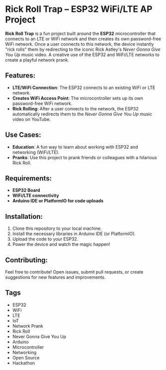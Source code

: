 # Rick Roll Trap – ESP32 WiFi/LTE AP Project

**Rick Roll Trap** is a fun project built around the **ESP32** microcontroller that connects to an LTE or WiFi network and then creates its own password-free WiFi network. Once a user connects to this network, the device instantly "rick rolls" them by redirecting to the iconic Rick Astley's *Never Gonna Give You Up* music video. A creative use of the ESP32 and WiFi/LTE networks to create a playful network prank.

## Features:
- **LTE/WiFi Connection**: The ESP32 connects to an existing WiFi or LTE network.
- **Creates WiFi Access Point**: The microcontroller sets up its own password-free WiFi network.
- **Rick Rolling**: After a user connects to the network, the ESP32 automatically redirects them to the *Never Gonna Give You Up* music video on YouTube.

## Use Cases:
- **Education**: A fun way to learn about working with ESP32 and networking (WiFi/LTE).
- **Pranks**: Use this project to prank friends or colleagues with a hilarious Rick Roll.
  
## Requirements:
- **ESP32 Board**
- **WiFi/LTE connectivity**
- **Arduino IDE or PlatformIO for code uploads**

## Installation:
1. Clone this repository to your local machine.
2. Install the necessary libraries in Arduino IDE (or PlatformIO).
3. Upload the code to your ESP32.
4. Power the device and watch the magic happen!

## Contributing:
Feel free to contribute! Open issues, submit pull requests, or create suggestions for new features and improvements.

## Tags
- ESP32
- WiFi
- LTE
- IoT
- Network Prank
- Rick Roll
- Never Gonna Give You Up
- Arduino
- Microcontroller
- Networking
- Open Source
- Hackathon
